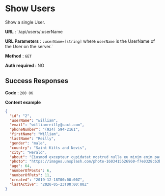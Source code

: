 # Show Users

Show a single User.

**URL** : `/api/users/:userName

**URL Parameters** : `:userName=[string]` where `userName` is the UserName of the User on the
server.`

**Method** : `GET`

**Auth required** : NO

## Success Responses

**Code** : `200 OK`

**Content example**
```json
{
  "id": "2",
  "userName": "william",
  "email": "williamreilly@caxt.com",
  "phoneNumber": "(924) 594-2161",
  "firstName": "William",
  "lastName": "Reilly",
  "gender": "male",
  "country": "Saint Kitts and Nevis",
  "city": "Herald",
  "about": "Eiusmod excepteur cupidatat nostrud nulla eu minim enim pariatur pariatur anim commodo amet duis. Dolore laborum exercitation magna voluptate non amet in veniam dolore. Consequat mollit reprehenderit deserunt ut dolore ipsum nisi voluptate consequat anim enim labore.\r\n",
  "photo": "https://images.unsplash.com/photo-1603415526960-f7e0328c63b1?ixlib=rb-4.0.3&ixid=M3wxMjA3fDB8MHxwaG90by1wYWdlfHx8fGVufDB8fHx8fA%3D%3D&auto=format&fit=crop&w=1170&q=80",
  "age": 64,
  "numberOfPosts": 6,
  "numberOfPets": 11,
  "created": "2019-12-18T00:00:00Z",
  "lastActive": "2020-05-23T00:00:00Z"
}
```
